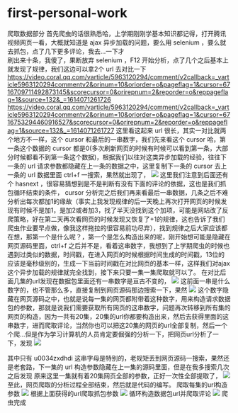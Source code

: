 # first-personal-work
爬取数据部分
    首先爬虫的话很熟悉哈，上学期刚刚学基本知识都记得，打开腾讯视频网页一看，大概就知道是 ajax 异步加载的问题，要么用 selenium ，要么就去抓包，点了几下更多评论，我去...一下才      
刷出来十条，我傻了，果断放弃 selenium ，F12 开始分析，点了几个之后基本上就发现了规律，我们这边可以拿2个 url 去对比一下
https://video.coral.qq.com/varticle/5963120294/comment/v2callback=_varticle5963120294commentv2&orinum=10&oriorder=o&pageflag=1&cursor=6716709711492873145&scorecursor=0&orirepnum=2&reporder=o&reppageflag=1&source=132&_=1614071261726
https://video.coral.qq.com/varticle/5963120294/comment/v2callback=_varticle5963120294commentv2&orinum=10&oriorder=o&pageflag=1&cursor=6716753294460916527&scorecursor=0&orirepnum=2&reporder=o&reppageflag=1&source=132&_=1614071261727
这里看这起来 url 很长，其实一对比就两个地方不一样，这个 cursor 和最后的一串数字，我们先来看这个 cursor 哈，第一条这个数据的 cursor 都是0(多次刷新网页的时候有时候可以看到第一条，大部分时候都看不到第一条这个数据)，根据我们以往对这类异步加载的经验，往往下一条的 url 请求参数都隐藏在上一条的数据之中，这里复制下一条的 cursor 去上一条的 url 数据里面 ctrl+f 一搜索，果然就出现了，
![](https://img2020.cnblogs.com/blog/1538768/202102/1538768-20210223171415779-1777650967.png)
这里我们注意到后面还有个 hasnext ，很容易猜想到是不是判断有没有下面的评论的依据，这也是我们抓包循环结束的条件， cursor 分析完之后我们再来看最后一串数据，几条之后不难分析出每次都加1的缘故（事实上我发现规律的后一天晚上再次打开网页的时候发现有时候不是加1，是加2或者加3，找了半天没找到这个加项，可能是网站改了反爬策略，好在第二天再次看网页的时候发现又恢复了+1的规律，这也告诉了我们爬虫作业要早点做，像我这样拖拉的很容易前功尽弃），找到规律之后大家应该都在想，那第一个是什么呢？，第一个是怎么构造出来的呢，刚开始想可能是隐藏在网页源码里面，ctrl+f 之后并不是，看着这串数字，我想到了上学期爬虫的时候也遇到过类似的数据，时间戳，在进入网页的时候根据时间生成的时间戳，13位的应该是毫秒级别的，生成一下当前时间戳在对比网页的基本一样，这样我们对ajax这个异步加载的规律就完全找到，接下来只要一集一集爬取就可以了。
   在对比后面几集的url发现在数据包里面还有一串数字是亘古不变的，
![](https://img2020.cnblogs.com/blog/1538768/202102/1538768-20210223172402863-393095727.png)
这前面一串是什么数字的，也不管那么多，直接复制到网页源码那边搜索一下，果然
![](https://img2020.cnblogs.com/blog/1538768/202102/1538768-20210223172439694-649384482.png)
这个数字隐藏在网页源码之中，也就是说每一集的网页都附带着这种数字，用来构造请求数据包的参数，那就是说我们需要获取所有网页的这串数字，问题再次转移到所有集的网页的构造，因为一共有20集，20集的url你都要构造出来，然后去获得里面的这串数字，进而爬取评论，当然你也可以把这20集的网页的url全部复制，然后一个个爬...但是作为学习计算机的人员肯定要倔强的分析一下，把网页url分析了一下，发现
![](https://img2020.cnblogs.com/blog/1538768/202102/1538768-20210223172856726-1714176480.png)

  其中只有 u0034zxdhdi 这串字母是特别的，老规矩丢到网页源码一搜索，果然还是老套路，下一集的 url 构造参数隐藏在上一集的源码里面，但是在我多搜索几次之后发现
  原来这里一集就有着20集网页全部的参数，正好一次性全部提取了，
  ![](https://img2020.cnblogs.com/blog/1538768/202102/1538768-20210223173622205-1468470996.png)
  至此，网页爬取的分析过程全部结束，然后就是代码的编写。
  爬取每集的url构造参数
  ![](https://img2020.cnblogs.com/blog/1538768/202102/1538768-20210223173749692-1630422884.png)
  根据上面获得的url爬取抓包参数
  ![](https://img2020.cnblogs.com/blog/1538768/202102/1538768-20210223173834047-14902703.png)
  循环构造数据包url并爬取评论
  ![](https://img2020.cnblogs.com/blog/1538768/202102/1538768-20210223173911001-1406994311.png)
  爬虫完成

